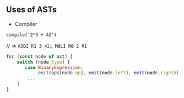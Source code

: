 ## Uses of ASTs

- Compiler

`compile('2*3 + 42')`

// => `ADDI R1 3 42; MULI R0 2 R1`


```javascript
for (const node of ast) {
    switch (node.type) {
       case BinaryExpression:
            emit(ops[node.op], emit(node.left), emit(node.right))
        ...
    }
}
```
